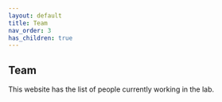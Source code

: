 ```yaml
---
layout: default
title: Team
nav_order: 3
has_children: true 
---
```


## Team 

This website has the list of people currently working in the lab.
